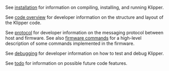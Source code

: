 See [installation](Installation.md) for information on compiling,
installing, and running Klipper.

See [code overview](Code_Overview.md) for developer information on the
structure and layout of the Klipper code.

See [protocol](Protocol.md) for developer information on the messaging
protocol between host and firmware. See also
[firmware commands](Firmware_Commands.md) for a high-level description
of some commands implemented in the firmware.

See [debugging](Debugging.md) for developer information on how to test
and debug Klipper.

See [todo](Todo.md) for information on possible future code features.
